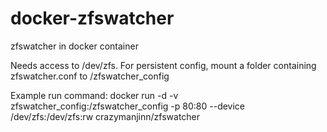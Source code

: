 # docker-zfswatcher
zfswatcher in docker container

Needs access to /dev/zfs.
For persistent config, mount a folder containing zfswatcher.conf to /zfswatcher_config

Example run command:
docker run -d -v zfswatcher_config:/zfswatcher_config -p 80:80 --device /dev/zfs:/dev/zfs:rw crazymanjinn/zfswatcher
